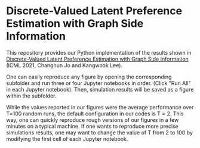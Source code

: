 # Discrete-Valued Latent Preference Estimation with Graph Side Information

This repository provides our Python implementation of the results shown in [Discrete-Valued Latent Preference Estimation with Graph Side Information](http://proceedings.mlr.press/v139/jo21a/jo21a.pdf) (ICML 2021, Changhun Jo and Kangwook Lee).

One can easily reproduce any figure by opening the corresponding subfolder and run three or four Jupyter notebooks in order.  (Click "Run All" in each Jupyter notebook).
Then, simulation results will be saved as a figure within the subfolder.

While the values reported in our figures were the average performance over T=100 random runs, the default configuration in our codes is T = 2.
This way, one can quickly reproduce rough versions of our figures in a few minutes on a typical machine.
If one wants to reproduce more precise simulations results, one may want to change the value of T from 2 to 100 by modifying the first cell of each Jupyter notebook.
